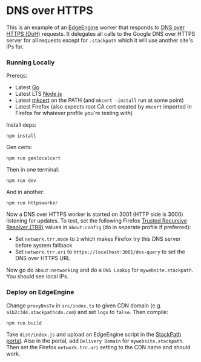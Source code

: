 # DNS over HTTPS

This is an example of an [EdgeEngine](https://www.stackpath.com/products/edgeengine/) worker that responds to
[DNS over HTTPS (DoH)](https://en.wikipedia.org/wiki/DNS_over_HTTPS) requests. It delegates all calls to the Google DNS
over HTTPS server for all requests except for `.stackpath` which it will use another site's IPs for.

### Running Locally

Prereqs:

* Latest [Go](https://golang.org/)
* Latest LTS [Node.js](https://nodejs.org)
* Latest [mkcert](https://github.com/FiloSottile/mkcert) on the PATH (and `mkcert -install` run at some point)
* Latest Firefox (also expects root CA cert created by `mkcert` imported in Firefox for whatever profile you're testing
  with)

Install deps:

    npm install

Gen certs:

    npm run genlocalcert

Then in one terminal:

    npm run dev

And in another:

    npm run httpsworker

Now a DNS over HTTPS worker is started on 3001 (HTTP side is 3000) listening for updates. To test, set the following
Firefox [Trusted Recursive Resolver (TRR)](https://wiki.mozilla.org/Trusted_Recursive_Resolver) values in `about:config`
(do in separate profile if preferred):

* Set `network.trr.mode` to `2` which makes Firefox try this DNS server before system fallback
* Set `network.trr.uri` to `https://localhost:3001/dns-query` to set the DNS over HTTPS URL

Now go do `about:networking` and do a `DNS Lookup` for `mywebsite.stackpath`. You should see local IPs.

### Deploy on EdgeEngine

Change `proxyDnsTo` in `src/index.ts` to given CDN domain (e.g. `a1b2c3d4.stackpathcdn.com`) and set `logs` to `false`.
Then compile:

    npm run build

Take `dist/index.js` and upload an EdgeEngine script in the [StackPath portal](https://control.stackpath.com/). Also in
the portal, add `Delivery Domain` for `mywebsite.stackpath`. Then set the Firefox `network.trr.uri` setting to the CDN
name and should work.